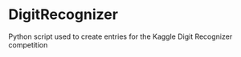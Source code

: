 DigitRecognizer
===============

Python script used to create entries for the Kaggle Digit Recognizer competition